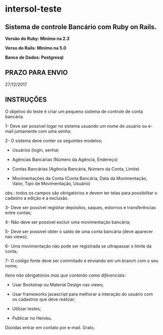 # intersol-teste
## Sistema de controle Bancário com Ruby on Rails.

**Versão do Ruby: Minímo na 2.3**

**Verso do Rails: Mínimo na 5.0**

**Banco de Dados: Postgresql**

PRAZO PARA ENVIO
----------------
27/12/2017


INSTRUÇÕES
----------------
O objetivo do teste é criar um pequeno sistema de controle de conta bancária.

1- Deve ser possível logar no sistema usuando um nome de usuário ou e-mail juntamente com uma senha;

2- O sistema deve conter os seguintes modelos;

  * Usuários (login, senha)
  
  * Agências Bancárias (Número da Agência, Endereço)
  
  * Contas Bancárias (Agência Bancária, Número da Conta, Limite)
  
  * Movimentações da Conta (Conta Bancária, Data da Movimentação, Valor, Tipo de Movimentação, Usuário)
  
  obs.: todos os campos são obrigatórios e devem ter telas para possibilitar o cadastro a edição e a exclusão.


3- Deve ser possível registrar depósitos, saques, estornos e transferências entre contas;

4- Não deve ser possível excluir uma movimentação bancária;

5- Deve ser possível obter o saldo de uma conta bancária (deve aparecer nas views);

6- Uma movimentação não pode ser registrada se ultrapassar o limite da conta;

7- O código fonte deve ser commitado e enviando em um branch com o seu nome;

*Itens não obrigatórios mas que contarão como diferenciais:*

  * Usar Bootstrap ou Material Design nas views;
  
  * Usar frameworks javascript para melhorar a interação do usuário com os cadastros que deve realizar;
  
  * Utilizar testes;
  
  * Publicar no Heroku.

Dúvidas entrar em contato por e-mail. Grato.


